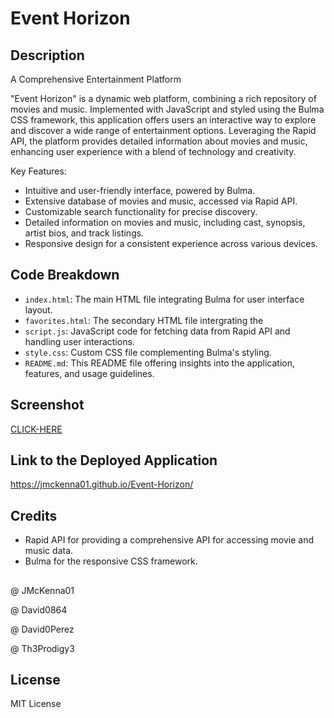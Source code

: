 # Event Horizon

## Description

A Comprehensive Entertainment Platform

"Event Horizon" is a dynamic web platform, combining a rich repository of movies and music. Implemented with JavaScript and styled using the Bulma CSS framework, this application offers users an interactive way to explore and discover a wide range of entertainment options. Leveraging the Rapid API, the platform provides detailed information about movies and music, enhancing user experience with a blend of technology and creativity.

Key Features:

- Intuitive and user-friendly interface, powered by Bulma.
- Extensive database of movies and music, accessed via Rapid API.
- Customizable search functionality for precise discovery.
- Detailed information on movies and music, including cast, synopsis, artist bios, and track listings.
- Responsive design for a consistent experience across various devices.

## Code Breakdown

- `index.html`: The main HTML file integrating Bulma for user interface layout.
- `favorites.html`: The secondary HTML file intergrating the
- `script.js`: JavaScript code for fetching data from Rapid API and handling user interactions.
- `style.css`: Custom CSS file complementing Bulma's styling.
- `README.md`: This README file offering insights into the application, features, and usage guidelines.

## Screenshot

[CLICK-HERE]()

## Link to the Deployed Application

https://jmckenna01.github.io/Event-Horizon/

## Credits

- Rapid API for providing a comprehensive API for accessing movie and music data.
- Bulma for the responsive CSS framework.

##

@ JMcKenna01

@ David0864

@ David0Perez

@ Th3Prodigy3

## License

MIT License
